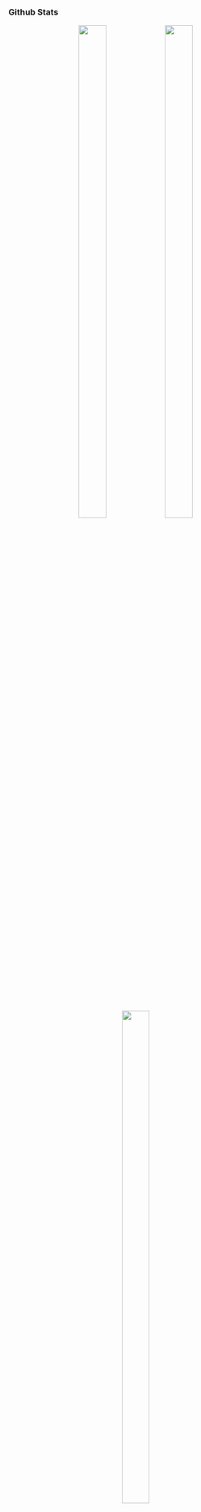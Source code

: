 
### Github Stats
<p align="center">
  <img height="50%" width="33%" src ="https://streak-stats.demolab.com/?user=knowell41&theme=highcontrast&hide_border=true">
  <img height="50%" width="33%" src ="https://github-readme-stats.vercel.app/api?username=knowell41&show_icons=true&count_private=true&theme=tokyonight&hide_border=true&hide=issues,contribs&bg_color=00000000">
  <img height="50%" width="33%" src ="https://github-readme-stats.vercel.app/api/top-langs/?username=knowell41&layout=compact&hide_border=true&theme=tokyonight&bg_color=00000000&langs_count=6">
  
</p>
